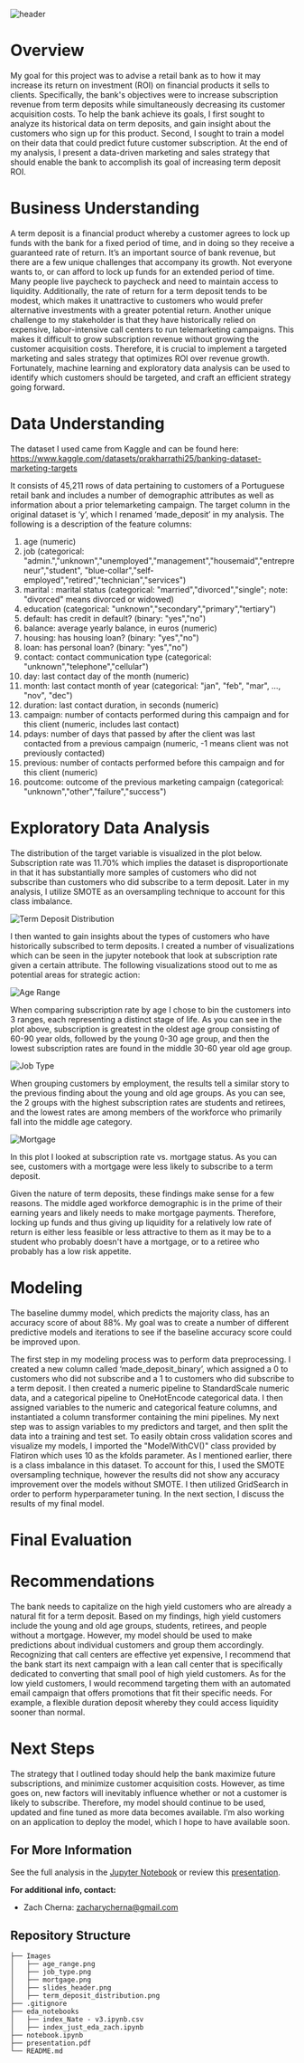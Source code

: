 ![header](./Images/slides_header.png)
# Overview
My goal for this project was to advise a retail bank as to how it may increase its return on investment (ROI) on financial products it sells to clients. Specifically, the bank's objectives were to increase subscription revenue from term deposits while simultaneously decreasing its customer acquisition costs. To help the bank achieve its goals, I first sought to analyze its historical data on term deposits, and gain insight about the customers who sign up for this product. Second, I sought to train a model on their data that could predict future customer subscription. At the end of my analysis, I present a data-driven marketing and sales strategy that should enable the bank to accomplish its goal of increasing term deposit ROI.
# Business Understanding
A term deposit is a financial product whereby a customer agrees to lock up funds with the bank for a fixed period of time, and in doing so they receive a guaranteed rate of return. It’s an important source of bank revenue, but there are a few unique challenges that accompany its growth. Not everyone wants to, or can afford to lock up funds for an extended period of time. Many people live paycheck to paycheck and need to maintain access to liquidity. Additionally, the rate of return for a term deposit tends to be modest, which makes it unattractive to customers who would prefer alternative investments with a greater potential return. Another unique challenge to my stakeholder is that they have historically relied on expensive,  labor-intensive call centers to run telemarketing campaigns. This makes it difficult to grow subscription revenue without growing the customer acquisition costs. Therefore, it is crucial to implement a targeted marketing and sales strategy that optimizes ROI over revenue growth. Fortunately, machine learning and exploratory data analysis can be used to identify which customers should be targeted, and craft an efficient strategy going forward. 
# Data Understanding 
The dataset I used came from Kaggle and can be found here: https://www.kaggle.com/datasets/prakharrathi25/banking-dataset-marketing-targets 
 
It consists of 45,211 rows of data pertaining to customers of a Portuguese retail bank and includes a number of demographic attributes as well as information about a prior telemarketing campaign. The target column in the original dataset is ‘y’, which I renamed ‘made_deposit’ in my analysis. The following is a description of the feature columns:
1. age (numeric)
2. job (categorical: "admin.","unknown","unemployed","management","housemaid","entrepreneur","student",
"blue-collar","self-employed","retired","technician","services")
3. marital : marital status (categorical: "married","divorced","single"; note: "divorced" means divorced or widowed)
4. education (categorical: "unknown","secondary","primary","tertiary")
5. default: has credit in default? (binary: "yes","no")
6. balance: average yearly balance, in euros (numeric)
7. housing: has housing loan? (binary: "yes","no")
8. loan: has personal loan? (binary: "yes","no")
9. contact: contact communication type (categorical: "unknown","telephone","cellular")
10. day: last contact day of the month (numeric)
11. month: last contact month of year (categorical: "jan", "feb", "mar", …, "nov", "dec")
12. duration: last contact duration, in seconds (numeric)
13. campaign: number of contacts performed during this campaign and for this client (numeric, includes last contact)
14. pdays: number of days that passed by after the client was last contacted from a previous campaign (numeric, -1 means client was not previously contacted)
15. previous: number of contacts performed before this campaign and for this client (numeric)
16. poutcome: outcome of the previous marketing campaign (categorical: "unknown","other","failure","success")
# Exploratory Data Analysis
The distribution of the target variable is visualized in the plot below. Subscription rate was 11.70% which implies the dataset is disproportionate in that it has substantially more samples of customers who did not subscribe than customers who did subscribe to a term deposit. Later in my analysis, I utilize SMOTE as an oversampling technique to account for this class imbalance. 

![Term Deposit Distribution](./Images/term_deposit_distribution.png)

I then wanted to gain insights about the types of customers who have historically subscribed to term deposits. I created a number of visualizations which can be seen in the jupyter notebook that look at subscription rate given a certain attribute. The following visualizations stood out to me as potential areas for strategic action:

![Age Range](./Images/age_range.png)

When comparing subscription rate by age I chose to bin the customers into 3 ranges, each representing a distinct stage of life. As you can see in the plot above, subscription is greatest in the oldest age group consisting of 60-90 year olds, followed by the young 0-30 age group, and then the lowest subscription rates are found in the middle 30-60 year old age group.

![Job Type](./Images/job_type.png)

When grouping customers by employment, the results tell a similar story to the previous finding about the young and old age groups. As you can see, the 2 groups with the highest subscription rates are students and retirees, and the lowest rates are among members of the workforce who primarily fall into the middle age category. 

![Mortgage](./Images/mortgage.png)

In this plot I looked at subscription rate vs. mortgage status. As you can see, customers with a mortgage were less likely to subscribe to a term deposit. 

Given the nature of term deposits, these findings make sense for a few reasons. The middle aged workforce demographic is in the prime of their earning years and likely needs to make mortgage payments. Therefore, locking up funds and thus giving up liquidity for a relatively low rate of return is either less feasible or less attractive to them as it may be to a student who probably doesn't have a mortgage, or to a retiree who probably has a low risk appetite. 
# Modeling
The baseline dummy model, which predicts the majority class, has an accuracy score of about 88%. My goal was to create a number of different predictive models and iterations to see if the baseline accuracy score could be improved upon.

The first step in my modeling process was to perform data preprocessing. I created a new column called ‘made_deposit_binary’, which assigned a 0 to customers who did not subscribe and a 1 to customers who did subscribe to a term deposit. I then created a numeric pipeline to StandardScale numeric data, and a categorical pipeline to OneHotEncode categorical data. I then assigned variables to the numeric and categorical feature columns, and instantiated a column transformer containing the mini pipelines. My next step was to assign variables to my predictors and target, and then split the data into a training and test set. To easily obtain cross validation scores and visualize my models, I imported the "ModelWithCV()" class provided by Flatiron which uses 10 as the kfolds parameter. As I mentioned earlier, there is a class imbalance in this dataset. To account for this, I used the SMOTE oversampling technique, however the results did not show any accuracy improvement over the models without SMOTE. I then utilized GridSearch in order to perform hyperparameter tuning. 
In the next section, I discuss the results of my final model. 
# Final Evaluation

# Recommendations
The bank needs to capitalize on the high yield customers who are already a natural fit for a term deposit. Based on my findings, high yield customers include the young and old age groups, students, retirees, and people without a mortgage. However, my model should be used to make predictions about individual customers and group them accordingly. Recognizing that call centers are effective yet expensive, I recommend that the bank start its next campaign with a lean call center that is specifically dedicated to converting that small pool of high yield customers. As for the low yield customers, I would recommend targeting them with an automated email campaign that offers promotions that fit their specific needs. For example, a flexible duration deposit whereby they could access liquidity sooner than normal. 
# Next Steps
The strategy that I outlined today should help the bank maximize future subscriptions, and minimize customer acquisition costs. However, as time goes on, new factors will inevitably influence whether or not a customer is likely to subscribe. Therefore, my model should continue to be used, updated and fine tuned as more data becomes available. I’m also working on an application to deploy the model, which I hope to have available soon. 
## For More Information   

See the full analysis in the [Jupyter Notebook](./index.ipynb) or review this [presentation](./presentation.pdf).

**For additional info, contact:**
- Zach Cherna: zacharycherna@gmail.com


## Repository Structure

```
├── Images
│   ├── age_range.png
│   ├── job_type.png
│   ├── mortgage.png
│   ├── slides_header.png
│   ├── term_deposit_distribution.png
├── .gitignore
├── eda_notebooks
│   ├── index_Nate - v3.ipynb.csv
│   ├── index_just_eda_zach.ipynb
├── notebook.ipynb
├── presentation.pdf
└── README.md
```


